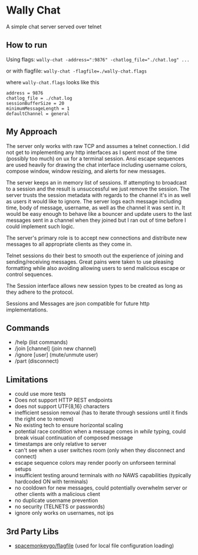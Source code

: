 # Wally Chat
 
A simple chat server served over telnet

## How to run
Using flags:
`wally-chat -address=":9876" -chatlog_file="./chat.log" ...`

or with flagfile:
`wally-chat -flagfile=./wally-chat.flags`

where `wally-chat.flags` looks like this

```
address = 9876
chatlog_file = ./chat.log
sessionBufferSize = 20
minimumMessageLength = 1
defaultChannel = general
```

## My Approach
The server only works with raw TCP and assumes a telnet connection. I did not
get to implementing any http interfaces as I spent most of the time 
(possibly too much) on ux for a terminal session. Ansi escape sequences are
used heavily for drawing the chat interface including username colors, compose
window, window resizing, and alerts for new messages.

The server keeps an in memory list of sessions. If attempting to broadcast
to a session and the result is unsuccessful we just remove the session. The
server trusts the session metadata with regards to the channel it's in as well
as users it would like to ignore. The server logs each message including time,
body of message, username, as well as the channel it was sent in. It would be
easy enough to behave like a bouncer and update users to the last messages sent
in a channel when they joined but I ran out of time before I could implement
such logic.

The server's primary role is to accept new connections and distribute new
messages to all appropriate clients as they come in.

Telnet sessions do their best to smooth out the experience of joining and
sending/receiving messages. Great pains were taken to use pleasing formatting
while also avoiding allowing users to send malicious escape or control
sequences.

The Session interface allows new session types to be created as long as they
adhere to the protocol.

Sessions and Messages are json compatible for future http implementations.

## Commands
- /help (list commands)
- /join [channel] (join new channel)
- /ignore [user] (mute/unmute user)
- /part (disconnect)

## Limitations
- could use more tests
- Does not support HTTP REST endpoints
- does not support UTF{8,16} characters
- inefficient session removal (has to iterate through sessions until it finds the right one to remove)
- No existing tech to ensure horizontal scaling
- potential race condition when a message comes in *while* typing, could break visual continuation of composed message
- timestamps are only relative to server 
- can't see when a user switches room (only when they disconnect and connect)
- escape sequence colors may render poorly on unforseen terminal setups
- insufficient testing around terminals with _no_  NAWS capabilities (typically hardcoded ON with terminals)
- no cooldown for new messages, could potentially overwhelm server or other clients with a malicious client
- no duplicate username prevention
- no security (TELNETS or passwords)
- ignore only works on usernames, not ips

## 3rd Party Libs
- [spacemonkeygo/flagfile](https://github.com/spacemonkeygo/flagfile) (used for local file configuration loading)
